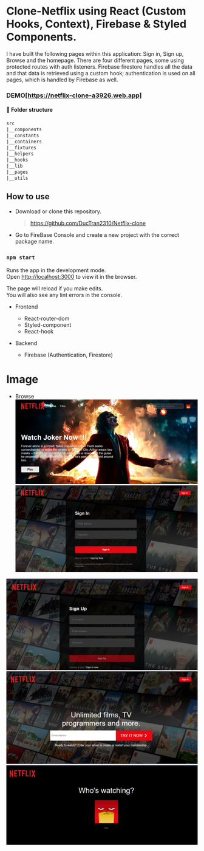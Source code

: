 # Clone-Netflix using React (Custom Hooks, Context), Firebase & Styled Components.

I have built the following pages within this application: Sign in, Sign up, Browse and the homepage.
There are four different pages, some using protected routes with auth listeners.
Firebase firestore handles all the data and that data is retrieved using a custom hook; authentication is used on all pages, which is handled by Firebase as well.

### DEMO[https://netflix-clone-a3926.web.app]

#### **🏨 Folder structure**

```
src
|__components
|__constants
|__containers
|__fixtures
|__helpers
|__hooks
|__lib
|__pages
|__utils
```

## How to use

-   Download or clone this repository.

    > https://github.com/DucTran2310/Netflix-clone

-   Go to FireBase Console and create a new project with the correct package name.

### `npm start`

Runs the app in the development mode.\
Open [http://localhost:3000](http://localhost:3000) to view it in the browser.

The page will reload if you make edits.\
You will also see any lint errors in the console.

-   Frontend

    -   React-router-dom
    -   Styled-component
    -   React-hook

-   Backend

    -   Firebase (Authentication, Firestore)

# Image

-   Browse
    <img src="https://raw.githubusercontent.com/DucTran2310/Netflix-clone/main/Project.png" alt="" >
    <img src="https://raw.githubusercontent.com/DucTran2310/Netflix-clone/main/project2.png" alt="" >

<img src="https://raw.githubusercontent.com/DucTran2310/Netflix-clone/main/project3.png" alt="" >

<img src="https://raw.githubusercontent.com/DucTran2310/Netflix-clone/main/homepage.png" alt="" >

<img src="https://raw.githubusercontent.com/DucTran2310/Netflix-clone/main/loading.png" alt="" >
